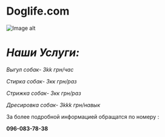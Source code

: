 # Doglife.com

![Image alt](https://besplatka.ua/aws/76/07/59/20/ezhednevnye-vyplaty-vygul-sobak-photo-c895.jpeg)

# ***Наши Услуги:***

*Выгул собак*-
*3kk грн/час*

*Стирка собак*-
*3кк грн/раз*

*Стрижка собак*-
*3кк грн/раз*

*Дресировка собак*-
*3kkk грн/навык*

За более подробной информацией обращатся по номеру :

**096-083-78-38**
